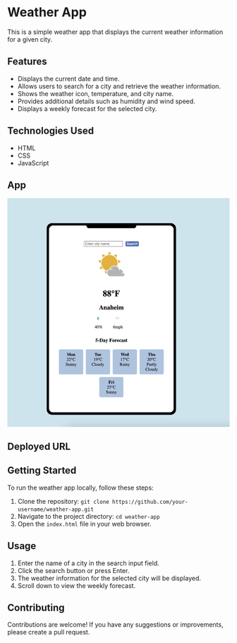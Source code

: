 # Weather App

This is a simple weather app that displays the current weather information for a given city.

## Features

- Displays the current date and time.
- Allows users to search for a city and retrieve the weather information.
- Shows the weather icon, temperature, and city name.
- Provides additional details such as humidity and wind speed.
- Displays a weekly forecast for the selected city.

## Technologies Used

- HTML
- CSS
- JavaScript


## App

![Alt text](<Images/Screenshot 2023-08-14 at 10.37.51 AM.png>)

## Deployed URL





## Getting Started

To run the weather app locally, follow these steps:

1. Clone the repository: `git clone https://github.com/your-username/weather-app.git`
2. Navigate to the project directory: `cd weather-app`
3. Open the `index.html` file in your web browser.

## Usage

1. Enter the name of a city in the search input field.
2. Click the search button or press Enter.
3. The weather information for the selected city will be displayed.
4. Scroll down to view the weekly forecast.

## Contributing

Contributions are welcome! If you have any suggestions or improvements, please create a pull request.